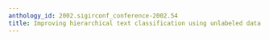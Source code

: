 ```yaml
---
anthology_id: 2002.sigirconf_conference-2002.54
title: Improving hierarchical text classification using unlabeled data
---
```

